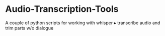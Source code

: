 # Audio-Transcription-Tools
A couple of python scripts for working with whisper ▸ transcribe audio and trim parts w/o dialogue 
